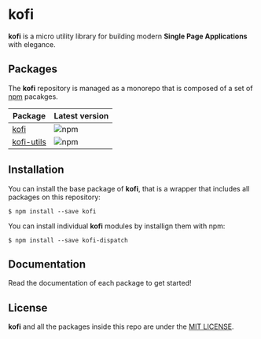 # kofi

**kofi** is a micro utility library for building modern **Single Page Applications** with elegance.

## Packages

The **kofi** repository is managed as a monorepo that is composed of a set of [npm](https://npmjs.com) pacakges. 

| Package | Latest version | 
|---------| ---------------|
| [kofi](/packages/kofi) | ![npm](https://img.shields.io/npm/v/kofi.svg) |
| [kofi-utils](/packages/kofi-utils) | ![npm](https://img.shields.io/npm/v/kofi-utils.svg) |


## Installation

You can install the base package of **kofi**, that is a wrapper that includes all packages on this repository: 

```
$ npm install --save kofi
```

You can install individual **kofi** modules by installign them with npm: 

```
$ npm install --save kofi-dispatch
```

## Documentation

Read the documentation of each package to get started!

## License

**kofi** and all the packages inside this repo are under the [MIT LICENSE](./LICENSE).

